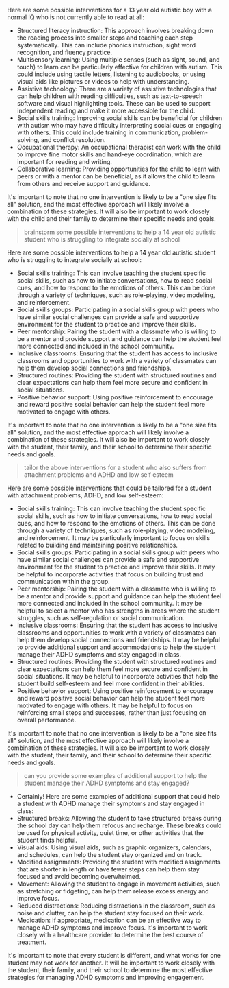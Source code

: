 Here are some possible interventions for a 13 year old autistic boy with a normal IQ who is not currently able to read at all:

- Structured literacy instruction: This approach involves breaking down the reading process into smaller steps and teaching each step systematically. This can include phonics instruction, sight word recognition, and fluency practice.
- Multisensory learning: Using multiple senses (such as sight, sound, and touch) to learn can be particularly effective for children with autism. This could include using tactile letters, listening to audiobooks, or using visual aids like pictures or videos to help with understanding.
- Assistive technology: There are a variety of assistive technologies that can help children with reading difficulties, such as text-to-speech software and visual highlighting tools. These can be used to support independent reading and make it more accessible for the child.
- Social skills training: Improving social skills can be beneficial for children with autism who may have difficulty interpreting social cues or engaging with others. This could include training in communication, problem-solving, and conflict resolution.
- Occupational therapy: An occupational therapist can work with the child to improve fine motor skills and hand-eye coordination, which are important for reading and writing.
- Collaborative learning: Providing opportunities for the child to learn with peers or with a mentor can be beneficial, as it allows the child to learn from others and receive support and guidance.

It's important to note that no one intervention is likely to be a "one size fits all" solution, and the most effective approach will likely involve a combination of these strategies. It will also be important to work closely with the child and their family to determine their specific needs and goals.

> brainstorm some possible interventions to help a 14 year old autistic student who is struggling to integrate socially at school

Here are some possible interventions to help a 14 year old autistic student who is struggling to integrate socially at school:

- Social skills training: This can involve teaching the student specific social skills, such as how to initiate conversations, how to read social cues, and how to respond to the emotions of others. This can be done through a variety of techniques, such as role-playing, video modeling, and reinforcement.
- Social skills groups: Participating in a social skills group with peers who have similar social challenges can provide a safe and supportive environment for the student to practice and improve their skills.
- Peer mentorship: Pairing the student with a classmate who is willing to be a mentor and provide support and guidance can help the student feel more connected and included in the school community.
- Inclusive classrooms: Ensuring that the student has access to inclusive classrooms and opportunities to work with a variety of classmates can help them develop social connections and friendships.
- Structured routines: Providing the student with structured routines and clear expectations can help them feel more secure and confident in social situations.
- Positive behavior support: Using positive reinforcement to encourage and reward positive social behavior can help the student feel more motivated to engage with others.

It's important to note that no one intervention is likely to be a "one size fits all" solution, and the most effective approach will likely involve a combination of these strategies. It will also be important to work closely with the student, their family, and their school to determine their specific needs and goals.

> tailor the above interventions for a student who also suffers from attachment problems and ADHD and low self esteem

Here are some possible interventions that could be tailored for a student with attachment problems, ADHD, and low self-esteem:

- Social skills training: This can involve teaching the student specific social skills, such as how to initiate conversations, how to read social cues, and how to respond to the emotions of others. This can be done through a variety of techniques, such as role-playing, video modeling, and reinforcement. It may be particularly important to focus on skills related to building and maintaining positive relationships.
- Social skills groups: Participating in a social skills group with peers who have similar social challenges can provide a safe and supportive environment for the student to practice and improve their skills. It may be helpful to incorporate activities that focus on building trust and communication within the group.
- Peer mentorship: Pairing the student with a classmate who is willing to be a mentor and provide support and guidance can help the student feel more connected and included in the school community. It may be helpful to select a mentor who has strengths in areas where the student struggles, such as self-regulation or social communication.
- Inclusive classrooms: Ensuring that the student has access to inclusive classrooms and opportunities to work with a variety of classmates can help them develop social connections and friendships. It may be helpful to provide additional support and accommodations to help the student manage their ADHD symptoms and stay engaged in class.
- Structured routines: Providing the student with structured routines and clear expectations can help them feel more secure and confident in social situations. It may be helpful to incorporate activities that help the student build self-esteem and feel more confident in their abilities.
- Positive behavior support: Using positive reinforcement to encourage and reward positive social behavior can help the student feel more motivated to engage with others. It may be helpful to focus on reinforcing small steps and successes, rather than just focusing on overall performance.

It's important to note that no one intervention is likely to be a "one size fits all" solution, and the most effective approach will likely involve a combination of these strategies. It will also be important to work closely with the student, their family, and their school to determine their specific needs and goals.
> can you provide some examples of additional support to help the student manage their ADHD symptoms and stay engaged?

- Certainly! Here are some examples of additional support that could help a student with ADHD manage their symptoms and stay engaged in class:
- Structured breaks: Allowing the student to take structured breaks during the school day can help them refocus and recharge. These breaks could be used for physical activity, quiet time, or other activities that the student finds helpful.
- Visual aids: Using visual aids, such as graphic organizers, calendars, and schedules, can help the student stay organized and on track.
- Modified assignments: Providing the student with modified assignments that are shorter in length or have fewer steps can help them stay focused and avoid becoming overwhelmed.
- Movement: Allowing the student to engage in movement activities, such as stretching or fidgeting, can help them release excess energy and improve focus.
- Reduced distractions: Reducing distractions in the classroom, such as noise and clutter, can help the student stay focused on their work.
- Medication: If appropriate, medication can be an effective way to manage ADHD symptoms and improve focus. It's important to work closely with a healthcare provider to determine the best course of treatment.

It's important to note that every student is different, and what works for one student may not work for another. It will be important to work closely with the student, their family, and their school to determine the most effective strategies for managing ADHD symptoms and improving engagement.